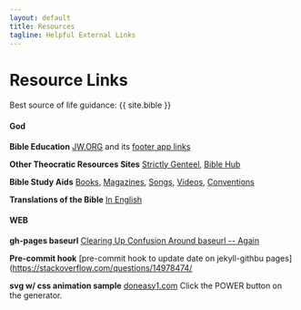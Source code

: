 ```yaml
---
layout: default
title: Resources
tagline: Helpful External Links
---
```


# Resource Links

Best source of life guidance: {{ site.bible }}

#### God
**Bible Education**
[JW.ORG](https://jw.org/) and its [footer app links](https://jw.org/#footer)

**Other Theocratic Resources Sites**
[Strictly Genteel](http://www.strictlygenteel.co.uk/index.html), [Bible Hub](https://biblehub.com/)

**Bible Study Aids**
[Books](https://wol.jw.org/en/wol/library/r1/lp-e/all-publications/books), [Magazines](https://www.jw.org/en/library/magazines/), [Songs](https://www.jw.org/en/library/music-songs/), [Videos](https://www.jw.org/en/library/videos/#en/home), [Conventions](https://www.jw.org/en/jehovahs-witnesses/conventions/)

**Translations of the Bible**
[In English](https://wol.jw.org/en/wol/bibles/r1/lp-e)

#### WEB
**gh-pages baseurl**
[Clearing Up Confusion Around baseurl -- Again](https://byparker.com/blog/2014/clearing-up-confusion-around-baseurl/)

**Pre-commit hook**
[pre-commit hook to update date on jekyll-githbu pages](https://stackoverflow.com/questions/14978474/

**svg w/ css animation sample**
[doneasy1.com](https://www.doneasy1.com) Click the POWER button on the generator.
